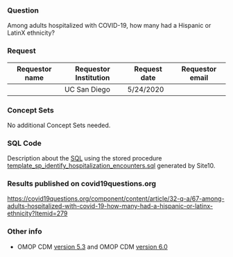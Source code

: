 ### Question
Among adults hospitalized with COVID-19, how many had a Hispanic or LatinX ethnicity?

### Request
| Requestor name | Requestor Institution| Request date | Requestor email        |
|----------------|----------------------|--------------|------------------------|
|     | UC San Diego         | 5/24/2020    |  |

### Concept Sets
No additional Concept Sets needed.

### SQL Code
Description about the [SQL](sql/template_query.sql) using the stored procedure [template_sp_identify_hospitalization_encounters.sql](https://github.com/DBMI/R2D2-Public/blob/master/Question_0000/sql/template_sp_identify_hospitalization_encounters.sql) generated by Site10.

### Results published on covid19questions.org
https://covid19questions.org/component/content/article/32-q-a/67-among-adults-hospitalized-with-covid-19-how-many-had-a-hispanic-or-latinx-ethnicity?Itemid=279

### Other info
  * OMOP CDM [version 5.3](https://github.com/OHDSI/CommonDataModel/releases/tag/v5.3.0) and OMOP CDM [version 6.0](https://github.com/OHDSI/CommonDataModel/wiki)

